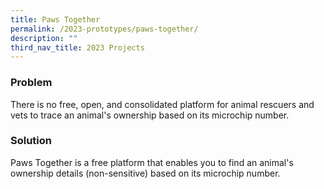 ```yaml
---
title: Paws Together
permalink: /2023-prototypes/paws-together/
description: ""
third_nav_title: 2023 Projects
---
```


### Problem
There is no free, open, and consolidated platform for animal rescuers and vets to trace an animal's ownership based on its microchip number.

### Solution
Paws Together is a free platform that enables you to find an animal's ownership details (non-sensitive) based on its microchip number.